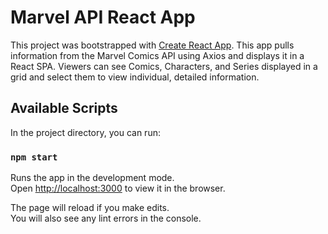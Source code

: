 # Marvel API React App

This project was bootstrapped with [Create React App](https://github.com/facebook/create-react-app).
This app pulls information from the Marvel Comics API using Axios and displays it in a React SPA.
Viewers can see Comics, Characters, and Series displayed in a grid and select them to view individual, detailed information.

## Available Scripts

In the project directory, you can run:

### `npm start`

Runs the app in the development mode.\
Open [http://localhost:3000](http://localhost:3000) to view it in the browser.

The page will reload if you make edits.\
You will also see any lint errors in the console.
